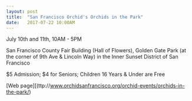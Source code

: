 ```yaml
---
layout: post
title:  "San Francisco Orchid's Orchids in the Park"
date:   2017-07-22 10:00AM
---
```


July 10th and 11th, 10AM - 5PM

San Francisco County Fair Building (Hall of Flowers), Golden Gate Park
(at the corner of 9th Ave & Lincoln Way) in the Inner Sunset District of San Francisco

$5 Admission; $4 for Seniors; Children 16 Years & Under are Free

[Web page][(ttp://www.orchidsanfrancisco.org/orchid-events/orchids-in-the-park/)